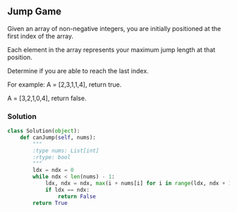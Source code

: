 ## Jump Game

Given an array of non-negative integers, you are initially positioned at the first index of the array.

Each element in the array represents your maximum jump length at that position.

Determine if you are able to reach the last index.

For example:
A = [2,3,1,1,4], return true.

A = [3,2,1,0,4], return false.

### Solution

```python
class Solution(object):
    def canJump(self, nums):
        """
        :type nums: List[int]
        :rtype: bool
        """
        ldx = ndx = 0
        while ndx < len(nums) - 1:
            ldx, ndx = ndx, max(i + nums[i] for i in range(ldx, ndx + 1))
            if ldx == ndx:
                return False
        return True
```

